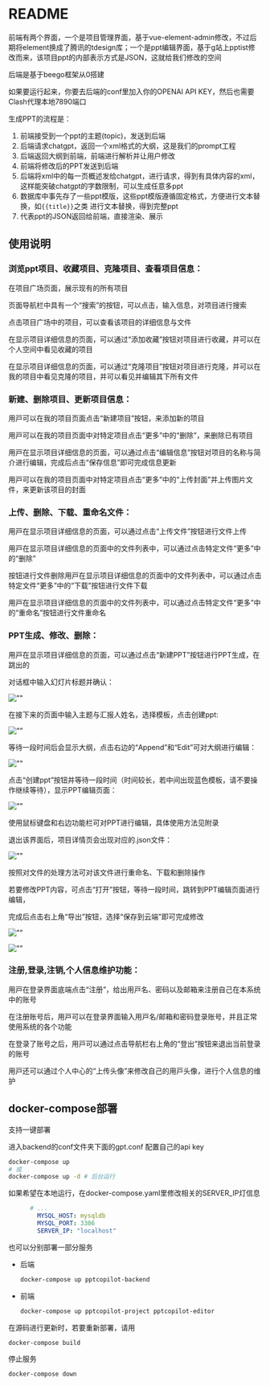# README

前端有两个界面，一个是项目管理界面，基于vue-element-admin修改，不过后期将element换成了腾讯的tdesign库；一个是ppt编辑界面，基于g站上pptist修改而来，该项目ppt的内部表示方式是JSON，这就给我们修改的空间

后端是基于beego框架从0搭建

如果要运行起来，你要去后端的conf里加入你的OPENAI API KEY，然后也需要Clash代理本地7890端口

生成PPT的流程是：

1. 前端接受到一个ppt的主题(topic)，发送到后端
2. 后端请求chatgpt，返回一个xml格式的大纲，这是我们的prompt工程
3. 后端返回大纲到前端，前端进行解析并让用户修改
4. 前端将修改后的PPT发送到后端
5. 后端将xml中的每一页概述发给chatgpt，进行请求，得到有具体内容的xml，这样能突破chatgpt的字数限制，可以生成任意多ppt
6. 数据库中事先存了一些ppt模版，这些ppt模版遵循固定格式，方便进行文本替换，如`{{title}}`之类
   进行文本替换，得到完整ppt
7. 代表ppt的JSON返回给前端，直接渲染、展示

## 使⽤说明

### 浏览ppt项⽬、收藏项⽬、克隆项⽬、查看项⽬信息：

在项⽬⼴场⻚⾯，展⽰现有的所有项⽬

⻚⾯导航栏中具有⼀个“搜索”的按钮，可以点击，输⼊信息，对项⽬进⾏搜索

点击项⽬⼴场中的项⽬，可以查看该项⽬的详细信息与⽂件

在显⽰项⽬详细信息的⻚⾯，可以通过“添加收藏”按钮对项⽬进⾏收藏，并可以在个⼈空间中看⻅收藏的项⽬

在显⽰项⽬详细信息的⻚⾯，可以通过“克隆项⽬”按钮对项⽬进⾏克隆，并可以在我的项⽬中看⻅克隆的项⽬，并可以看⻅并编辑其下所有⽂件

### 新建、删除项⽬、更新项⽬信息：

⽤⼾可以在我的项⽬⻚⾯点击“新建项⽬”按钮，来添加新的项⽬

⽤⼾可以在我的项⽬⻚⾯中对特定项⽬点击“更多”中的“删除”，来删除已有项⽬

⽤⼾在显⽰项⽬详细信息的⻚⾯，可以通过点击“编辑信息”按钮对项⽬的名称与简介进⾏编辑，完成后点击“保存信息”即可完成信息更新

⽤⼾可以在我的项⽬⻚⾯中对特定项⽬点击“更多”中的“上传封⾯”并上传图⽚⽂件，来更新该项⽬的封⾯

### 上传、删除、下载、重命名⽂件：

⽤⼾在显⽰项⽬详细信息的⻚⾯，可以通过点击“上传⽂件”按钮进⾏⽂件上传

⽤⼾在显⽰项⽬详细信息的⻚⾯中的⽂件列表中，可以通过点击特定⽂件“更多”中的“删除”

按钮进⾏⽂件删除⽤⼾在显⽰项⽬详细信息的⻚⾯中的⽂件列表中，可以通过点击特定⽂件“更多”中的“下载”按钮进⾏⽂件下载

⽤⼾在显⽰项⽬详细信息的⻚⾯中的⽂件列表中，可以通过点击特定⽂件“更多”中的“重命名”按钮进⾏⽂件重命名

### PPT⽣成、修改、删除：

⽤⼾在显⽰项⽬详细信息的⻚⾯，可以通过点击“新建PPT”按钮进⾏PPT⽣成，在跳出的

对话框中输⼊幻灯⽚标题并确认：

![""](https://raw.githubusercontent.com/hughdazz/PPTCopilot/master/.image/confirm.png)

在接下来的⻚⾯中输⼊主题与汇报⼈姓名，选择模板，点击创建ppt:

![""](https://raw.githubusercontent.com/hughdazz/PPTCopilot/master/.image/template.png)

等待⼀段时间后会显⽰⼤纲，点击右边的“Append”和“Edit”可对⼤纲进⾏编辑：

![""](https://raw.githubusercontent.com/hughdazz/PPTCopilot/master/.image/outline.png)

点击“创建ppt”按钮并等待⼀段时间（时间较⻓，若中间出现蓝⾊模板，请不要操作继续等待），显⽰PPT编辑⻚⾯：

![""](https://raw.githubusercontent.com/hughdazz/PPTCopilot/master/.image/ppt.png)

使⽤⿏标键盘和右边功能栏可对PPT进⾏编辑，具体使⽤⽅法⻅附录

退出该界⾯后，项⽬详情⻚会出现对应的.json⽂件：

![""](https://raw.githubusercontent.com/hughdazz/PPTCopilot/master/.image/file.png)

按照对⽂件的处理⽅法可对该⽂件进⾏重命名、下载和删除操作

若要修改PPT内容，可点击“打开”按钮，等待⼀段时间，跳转到PPT编辑⻚⾯进⾏编辑，

完成后点击右上⻆“导出”按钮，选择“保存到云端”即可完成修改

![""](https://raw.githubusercontent.com/hughdazz/PPTCopilot/master/.image/store.png)

![""](https://raw.githubusercontent.com/hughdazz/PPTCopilot/master/.image/export.png)

### 注册,登录,注销,个⼈信息维护功能：

⽤⼾在登录界⾯底端点击“注册”，给出⽤⼾名、密码以及邮箱来注册⾃⼰在本系统中的账号

在注册账号后，⽤⼾可以在登录界⾯输⼊⽤⼾名/邮箱和密码登录账号，并且正常使⽤系统的各个功能

在登录了账号之后，⽤⼾可以通过点击导航栏右上⻆的“登出”按钮来退出当前登录的账号

⽤⼾还可以通过个⼈中⼼的“上传头像”来修改⾃⼰的⽤⼾头像，进⾏个⼈信息的维护

## docker-compose部署

支持一键部署

进入backend的conf文件夹下面的gpt.conf 配置自己的api key

```bash
docker-compose up
# 或
docker-compose up -d # 后台运行
```

如果希望在本地运行，在docker-compose.yaml里修改相关的SERVER_IP灯信息

```yaml
      # ...
        MYSQL_HOST: mysqldb
        MYSQL_PORT: 3306
        SERVER_IP: "localhost"
```

也可以分别部署一部分服务

- 后端

  ```bash
  docker-compose up pptcopilot-backend
  ```

- 前端

  ```bash
  docker-compose up pptcopilot-project pptcopilot-editor
  ```

在源码进行更新时，若要重新部署，请用

```bash
docker-compose build
```

停止服务

```bash
docker-compose down
```